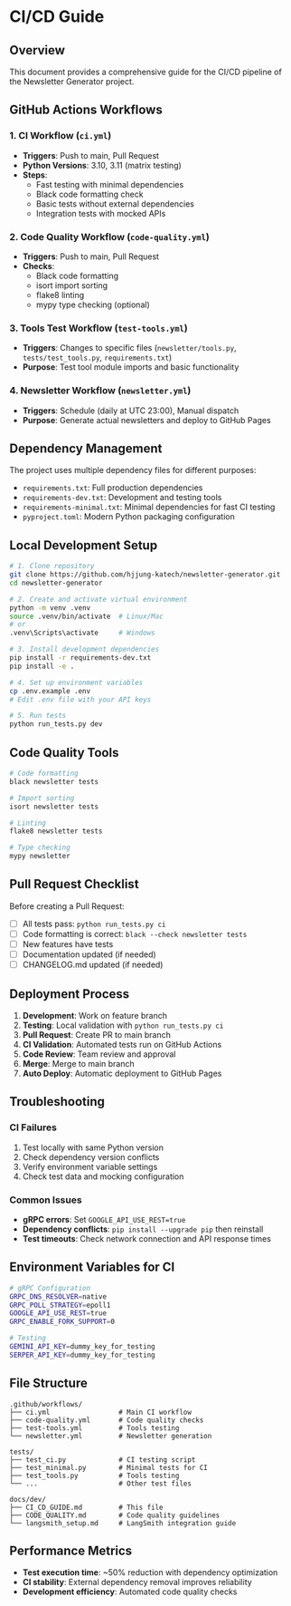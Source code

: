 # CI/CD Guide

## Overview

This document provides a comprehensive guide for the CI/CD pipeline of the Newsletter Generator project.

## GitHub Actions Workflows

### 1. CI Workflow (`ci.yml`)
- **Triggers**: Push to main, Pull Request
- **Python Versions**: 3.10, 3.11 (matrix testing)
- **Steps**:
  - Fast testing with minimal dependencies
  - Black code formatting check
  - Basic tests without external dependencies
  - Integration tests with mocked APIs

### 2. Code Quality Workflow (`code-quality.yml`)
- **Triggers**: Push to main, Pull Request
- **Checks**:
  - Black code formatting
  - isort import sorting
  - flake8 linting
  - mypy type checking (optional)

### 3. Tools Test Workflow (`test-tools.yml`)
- **Triggers**: Changes to specific files (`newsletter/tools.py`, `tests/test_tools.py`, `requirements.txt`)
- **Purpose**: Test tool module imports and basic functionality

### 4. Newsletter Workflow (`newsletter.yml`)
- **Triggers**: Schedule (daily at UTC 23:00), Manual dispatch
- **Purpose**: Generate actual newsletters and deploy to GitHub Pages

## Dependency Management

The project uses multiple dependency files for different purposes:

- `requirements.txt`: Full production dependencies
- `requirements-dev.txt`: Development and testing tools
- `requirements-minimal.txt`: Minimal dependencies for fast CI testing
- `pyproject.toml`: Modern Python packaging configuration

## Local Development Setup

```bash
# 1. Clone repository
git clone https://github.com/hjjung-katech/newsletter-generator.git
cd newsletter-generator

# 2. Create and activate virtual environment
python -m venv .venv
source .venv/bin/activate  # Linux/Mac
# or
.venv\Scripts\activate     # Windows

# 3. Install development dependencies
pip install -r requirements-dev.txt
pip install -e .

# 4. Set up environment variables
cp .env.example .env
# Edit .env file with your API keys

# 5. Run tests
python run_tests.py dev
```

## Code Quality Tools

```bash
# Code formatting
black newsletter tests

# Import sorting
isort newsletter tests

# Linting
flake8 newsletter tests

# Type checking
mypy newsletter
```

## Pull Request Checklist

Before creating a Pull Request:

- [ ] All tests pass: `python run_tests.py ci`
- [ ] Code formatting is correct: `black --check newsletter tests`
- [ ] New features have tests
- [ ] Documentation updated (if needed)
- [ ] CHANGELOG.md updated (if needed)

## Deployment Process

1. **Development**: Work on feature branch
2. **Testing**: Local validation with `python run_tests.py ci`
3. **Pull Request**: Create PR to main branch
4. **CI Validation**: Automated tests run on GitHub Actions
5. **Code Review**: Team review and approval
6. **Merge**: Merge to main branch
7. **Auto Deploy**: Automatic deployment to GitHub Pages

## Troubleshooting

### CI Failures
1. Test locally with same Python version
2. Check dependency version conflicts
3. Verify environment variable settings
4. Check test data and mocking configuration

### Common Issues
- **gRPC errors**: Set `GOOGLE_API_USE_REST=true`
- **Dependency conflicts**: `pip install --upgrade pip` then reinstall
- **Test timeouts**: Check network connection and API response times

## Environment Variables for CI

```bash
# gRPC Configuration
GRPC_DNS_RESOLVER=native
GRPC_POLL_STRATEGY=epoll1
GOOGLE_API_USE_REST=true
GRPC_ENABLE_FORK_SUPPORT=0

# Testing
GEMINI_API_KEY=dummy_key_for_testing
SERPER_API_KEY=dummy_key_for_testing
```

## File Structure

```
.github/workflows/
├── ci.yml                 # Main CI workflow
├── code-quality.yml       # Code quality checks
├── test-tools.yml         # Tools testing
└── newsletter.yml         # Newsletter generation

tests/
├── test_ci.py             # CI testing script
├── test_minimal.py        # Minimal tests for CI
├── test_tools.py          # Tools testing
└── ...                    # Other test files

docs/dev/
├── CI_CD_GUIDE.md         # This file
├── CODE_QUALITY.md        # Code quality guidelines
└── langsmith_setup.md     # LangSmith integration guide
```

## Performance Metrics

- **Test execution time**: ~50% reduction with dependency optimization
- **CI stability**: External dependency removal improves reliability
- **Development efficiency**: Automated code quality checks
